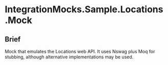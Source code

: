 # IntegrationMocks.Sample.Locations.Mock

## Brief
Mock that emulates the Locations web API. It uses Nswag plus Moq for stubbing, although alternative implementations may be used.
